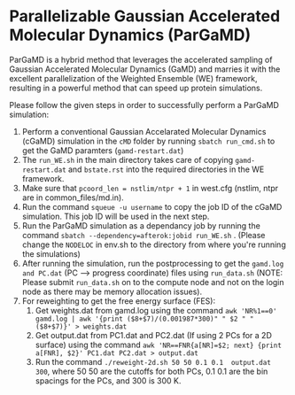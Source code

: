 # Parallelizable Gaussian Accelerated Molecular Dynamics (ParGaMD)
ParGaMD is a hybrid method that leverages the accelerated sampling of Gaussian Accelerated Molecular Dynamics (GaMD) and marries it with the excellent parallelization of the Weighted Ensemble (WE) framework, resulting in a powerful method that can speed up protein simulations. 

Please follow the given steps in order to successfully perform a ParGaMD simulation: 
1. Perform a conventional Gaussian Accelarated Molecular Dynamics (cGaMD) simulation in the ````cMD```` folder by running ````sbatch run_cmd.sh```` to get the GaMD paramters (````gamd-restart.dat````)
2. The ````run_WE.sh```` in the main directory takes care of copying ````gamd-restart.dat```` and ````bstate.rst```` into the required directories in the WE framework.
3. Make sure that ````pcoord_len = nstlim/ntpr + 1```` in west.cfg (nstlim, ntpr are in common_files/md.in).
4. Run the command ````squeue -u username```` to copy the job ID of the cGaMD simulation. This job ID will be used in the next step. 
5. Run the ParGaMD simulation as a dependancy job by running the command ````sbatch --dependency=afterok:jobid run_WE.sh```` . (Please change the ````NODELOC```` in env.sh to the directory from where you're running the simulations)
6. After running the simulation, run the postprocessing to get the ````gamd.log and PC.dat```` (PC --> progress coordinate) files using ````run_data.sh```` (NOTE: Please submit ````run_data.sh```` on to the compute node and not on the login node as there may be memory allocation issues).
7. For reweighting to get the free energy surface (FES):
   1. Get weights.dat from gamd.log using the command ````awk 'NR%1==0' gamd.log | awk '{print ($8+$7)/(0.001987*300)" " $2 " " ($8+$7)}' > weights.dat````
   2. Get output.dat from PC1.dat and PC2.dat (If using 2 PCs for a 2D surface) using the command ````awk 'NR==FNR{a[NR]=$2; next} {print a[FNR], $2}' PC1.dat PC2.dat > output.dat````
   3. Run the command ````./reweight-2d.sh 50 50 0.1 0.1  output.dat 300````, where 50 50 are the cutoffs for both PCs, 0.1 0.1 are the bin spacings for the PCs, and 300 is 300 K. 


